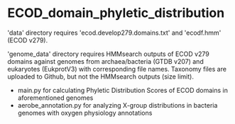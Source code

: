 # ECOD_domain_phyletic_distribution

'data' directory requires 'ecod.develop279.domains.txt' and 'ecodf.hmm' (ECOD v279).

'genome_data' directory requires HMMsearch outputs of ECOD v279 domains against genomes from archaea/bacteria (GTDB v207) and eukaryotes (EukprotV3) with corresponding file names.
Taxonomy files are uploaded to Github, but not the HMMsearch outputs (size limit).

- main.py for calculating Phyletic Distribution Scores of ECOD domains in aforementioned genomes
- aerobe_annotation.py for analyzing X-group distributions in bacteria genomes with oxygen physiology annotations
